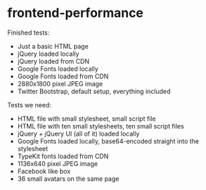 frontend-performance
====================

Finished tests:
* Just a basic HTML page
* jQuery loaded locally
* jQuery loaded from CDN
* Google Fonts loaded locally
* Google Fonts loaded from CDN
* 2880x1800 pixel JPEG image
* Twitter Bootstrap, default setup, everything included

Tests we need:
* HTML file with small stylesheet, small script file
* HTML file with ten small stylesheets, ten small script files
* jQuery + jQuery UI (all of it) loaded locally
* Google Fonts loaded locally, base64-encoded straight into the stylesheet
* TypeKit fonts loaded from CDN
* 1136x640 pixel JPEG image
* Facebook like box
* 36 small avatars on the same page
